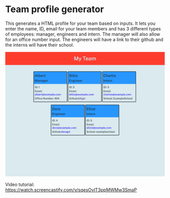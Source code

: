 # Team profile generator

This generates a HTML profile for your team based on inputs.  It lets you enter the name, ID, email for your team members and has 3 different types of employees: manager, engineers and intern.  The manager will also allow for an office number input.  The engineers will have a link to their github and the interns will have their school.

![Screenshot](./Screenshot.png)

Video tutorial: https://watch.screencastify.com/v/sqesOvlT3ppMWMw3SmaP
